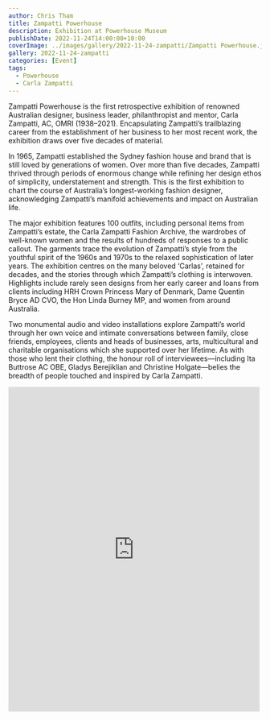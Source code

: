 ```yaml
---
author: Chris Tham
title: Zampatti Powerhouse
description: Exhibition at Powerhouse Museum
publishDate: 2022-11-24T14:00:00+10:00
coverImage: ../images/gallery/2022-11-24-zampatti/Zampatti Powerhouse.jpeg
gallery: 2022-11-24-zampatti
categories: [Event]
tags:
  - Powerhouse
  - Carla Zampatti
---
```


Zampatti Powerhouse is the first retrospective exhibition of renowned Australian designer, business leader, philanthropist and mentor, Carla Zampatti, AC, OMRI (1938–2021). Encapsulating Zampatti’s trailblazing career from the establishment of her business to her most recent work, the exhibition draws over five decades of material.

In 1965, Zampatti established the Sydney fashion house and brand that is still loved by generations of women. Over more than five decades, Zampatti thrived through periods of enormous change while refining her design ethos of simplicity, understatement and strength. This is the first exhibition to chart the course of Australia’s longest-working fashion designer, acknowledging Zampatti’s manifold achievements and impact on Australian life.

The major exhibition features 100 outfits, including personal items from Zampatti’s estate, the Carla Zampatti Fashion Archive, the wardrobes of well-known women and the results of hundreds of responses to a public callout. The garments trace the evolution of Zampatti’s style from the youthful spirit of the 1960s and 1970s to the relaxed sophistication of later years. The exhibition centres on the many beloved ‘Carlas’, retained for decades, and the stories through which Zampatti’s clothing is interwoven. Highlights include rarely seen designs from her early career and loans from clients including HRH Crown Princess Mary of Denmark, Dame Quentin Bryce AD CVO, the Hon Linda Burney MP, and women from around Australia.

Two monumental audio and video installations explore Zampatti’s world through her own voice and intimate conversations between family, close friends, employees, clients and heads of businesses, arts, multicultural and charitable organisations which she supported over her lifetime. As with those who lent their clothing, the honour roll of interviewees—including Ita Buttrose AC OBE, Gladys Berejiklian and Christine Holgate—belies the breadth of people touched and inspired by Carla Zampatti.

<iframe src="https://www.facebook.com/plugins/post.php?href=https%3A%2F%2Fwww.facebook.com%2Fchris1.tham%2Fposts%2Fpfbid02yDMkLjq4KsVsiUiNtpErgoGaffCtVJbGLgrV2Keoj8m3cxNUhV5nnGtUwjSwZ7oKl&show_text=true&width=500" width="500" height="645" style="border:none;overflow:hidden" scrolling="no" frameborder="0" allowfullscreen="true" allow="autoplay; clipboard-write; encrypted-media; picture-in-picture; web-share"></iframe>
